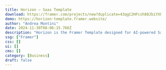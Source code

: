 ```yaml
---
title: Horizon — Saas Template
download: https://framer.com/projects/new?duplicate=43qgC2HFcsh88JbiYXFA&via=andreamontini&duplicateType=siteTemplate
demo: https://horizon-template.framer.website/
author: "Andrea Montini"
date: 2024-11-30T08:06:15.766Z
description: "Horizon is the Framer Template designed for AI-powered SaaS startups to explore real-time market trends, decode user queries with precision, and make strategic decisions."
ssg: ["Framer"]
css: []
ui: []
cms: []
category: [Business]
draft: false
---
```


